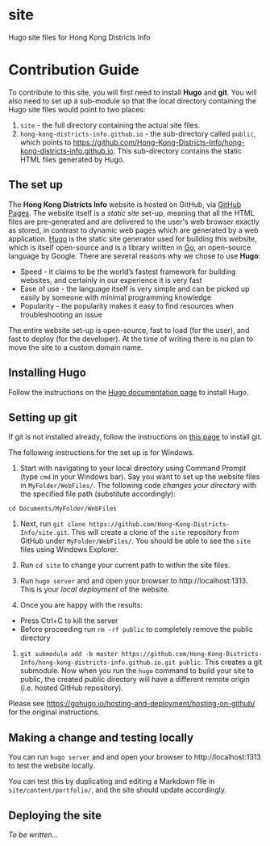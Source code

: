 # site
Hugo site files for Hong Kong Districts Info

# Contribution Guide

To contribute to this site, you will first need to install **Hugo** and **git**. You will also need to set up a sub-module so that the local directory containing the Hugo site files would point to two places:

1. `site` - the full directory containing the actual site files. 
2. `hong-kong-districts-info.github.io` - the sub-directory called `public`, which points to https://github.com/Hong-Kong-Districts-Info/hong-kong-districts-info.github.io. This sub-directory contains the static HTML files generated by Hugo. 

## The set up

The **Hong Kong Districts Info** website is hosted on GitHub, via [GitHub Pages](https://pages.github.com/). The website itself is a _static site_ set-up, meaning that all the HTML files are pre-generated and are delivered to the user's web browser exactly as stored, in contrast to dynamic web pages which are generated by a web application. [Hugo](https://gohugo.io/) is the static site generator used for building this website, which is itself open-source and is a library written in [Go](https://golang.org/), an open-source language by Google. There are several reasons why we chose to use **Hugo**:

- Speed - it claims to be the world’s fastest framework for building websites, and certainly in our experience it is very fast
- Ease of use - the language itself is very simple and can be picked up easily by someone with minimal programming knowledge
- Popularity - the popularity makes it easy to find resources when troubleshooting an issue

The entire website set-up is open-source, fast to load (for the user), and fast to deploy (for the developer). At the time of writing there is no plan to move the site to a custom domain name.

## Installing Hugo

Follow the instructions on the [Hugo documentation page](https://gohugo.io/getting-started/installing/#windows) to install Hugo.

## Setting up git

If git is not installed already, follow the instructions on [this page](https://git-scm.com/book/en/v2/Getting-Started-Installing-Git) to install git.

The following instructions for the set up is for Windows.

1. Start with navigating to your local directory using Command Prompt (type `cmd` in your Windows bar). Say you want to set up the website files in `MyFolder/WebFiles/`. The following code _changes your directory_ with the specified file path (substitute accordingly):
``` 
cd Documents/MyFolder/WebFiles
```

1. Next, run `git clone https://github.com/Hong-Kong-Districts-Info/site.git`. This will create a clone of the `site` repository from GitHub under `MyFolder/WebFiles/`. You should be able to see the `site` files using Windows Explorer.

1. Run `cd site` to change your current path to within the site files. 

1. Run `hugo server` and and open your browser to http://localhost:1313. This is your _local deployment_ of the website.

1. Once you are happy with the results:
  - Press Ctrl+C to kill the server
  - Before proceeding run `rm -rf public` to completely remove the public directory

1. `git submodule add -b master https://github.com/Hong-Kong-Districts-Info/hong-kong-districts-info.github.io.git public`. This creates a git submodule. Now when you run the `hugo` command to build your site to public, the created public directory will have a different remote origin (i.e. hosted GitHub repository).

Please see https://gohugo.io/hosting-and-deployment/hosting-on-github/ for the original instructions.

## Making a change and testing locally

You can run `hugo server` and and open your browser to http://localhost:1313 to test the website locally.

You can test this by duplicating and editing a Markdown file in `site/content/portfolio/`, and the site should update accordingly.

## Deploying the site

_To be written..._
